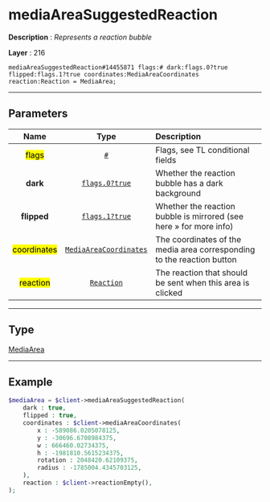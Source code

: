 # mediaAreaSuggestedReaction

**Description** : *Represents a reaction bubble*

**Layer** : 216

```tl
mediaAreaSuggestedReaction#14455871 flags:# dark:flags.0?true flipped:flags.1?true coordinates:MediaAreaCoordinates reaction:Reaction = MediaArea;
```

---

## Parameters

| Name | Type | Description |
| :---: | :---: | :--- |
| <mark>flags</mark> | [`#`](type/#) | Flags, see TL conditional fields |
| **dark** | [`flags.0?true`](type/true) | Whether the reaction bubble has a dark background |
| **flipped** | [`flags.1?true`](type/true) | Whether the reaction bubble is mirrored (see here » for more info) |
| <mark>coordinates</mark> | [`MediaAreaCoordinates`](type/MediaAreaCoordinates) | The coordinates of the media area corresponding to the reaction button |
| <mark>reaction</mark> | [`Reaction`](type/Reaction) | The reaction that should be sent when this area is clicked |

---

## Type

[MediaArea](type/MediaArea)

---

## Example

```php
$mediaArea = $client->mediaAreaSuggestedReaction(
	dark : true,
	flipped : true,
	coordinates : $client->mediaAreaCoordinates(
		x : -589086.0205078125,
		y : -30696.6708984375,
		w : 666460.02734375,
		h : -1981810.5615234375,
		rotation : 2048420.62109375,
		radius : -1785004.4345703125,
	),
	reaction : $client->reactionEmpty(),
);
```